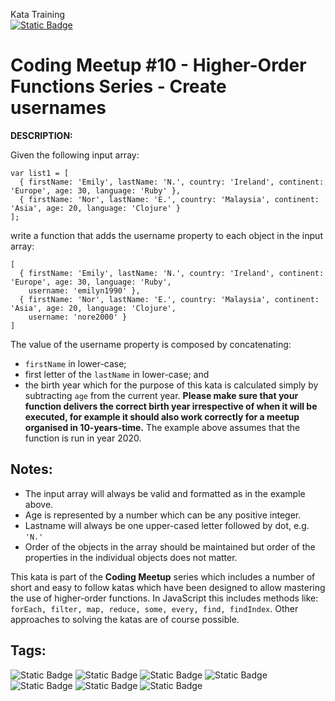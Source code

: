 Kata Training <br>
[![Static Badge](https://img.shields.io/badge/6kyu%20-%20yellow?style=flat&logo=codewars&labelColor=B1361E&color=yellow)](Javascript/6kyu)

# Coding Meetup #10 - Higher-Order Functions Series - Create usernames

**DESCRIPTION:**

Given the following input array:

```
var list1 = [
  { firstName: 'Emily', lastName: 'N.', country: 'Ireland', continent: 'Europe', age: 30, language: 'Ruby' },
  { firstName: 'Nor', lastName: 'E.', country: 'Malaysia', continent: 'Asia', age: 20, language: 'Clojure' }
];
```

write a function that adds the username property to each object in the input array:

```
[
  { firstName: 'Emily', lastName: 'N.', country: 'Ireland', continent: 'Europe', age: 30, language: 'Ruby', 
    username: 'emilyn1990' },
  { firstName: 'Nor', lastName: 'E.', country: 'Malaysia', continent: 'Asia', age: 20, language: 'Clojure', 
    username: 'nore2000' }
]
```

The value of the username property is composed by concatenating:

- `firstName` in lower-case;
- first letter of the `lastName` in lower-case; and
- the birth year which for the purpose of this kata is calculated simply by subtracting `age` from the current year. **Please make sure that your function delivers the correct birth year irrespective of when it will be executed, for example it should also work correctly for a meetup organised in 10-years-time.** The example above assumes that the function is run in year 2020.

## Notes:

- The input array will always be valid and formatted as in the example above.
- Age is represented by a number which can be any positive integer.
- Lastname will always be one upper-cased letter followed by dot, e.g. `'N.'`
- Order of the objects in the array should be maintained but order of the properties in the individual objects does not matter.

         
This kata is part of the **Coding Meetup** series which includes a number of short and easy to follow katas which have been designed to allow mastering the use of higher-order functions. In JavaScript this includes methods like: `forEach, filter, map, reduce, some, every, find, findIndex`. Other approaches to solving the katas are of course possible.

## Tags:

![Static Badge](https://img.shields.io/badge/data_structures%20-%20LightSteelBlue?style=plastic) ![Static Badge](https://img.shields.io/badge/fundamentals%20-%20purple?style=plastic) ![Static Badge](https://img.shields.io/badge/algorithms%20-%20teal?style=plastic) ![Static Badge](https://img.shields.io/badge/strings%20-%20blue?style=plastic) ![Static Badge](https://img.shields.io/badge/regular_expressions%20-%20darkorange?style=plastic) ![Static Badge](https://img.shields.io/badge/arrays%20-%20dodgerblue?style=plastic) ![Static Badge](https://img.shields.io/badge/functional_programming%20-%20cyan?style=plastic)
